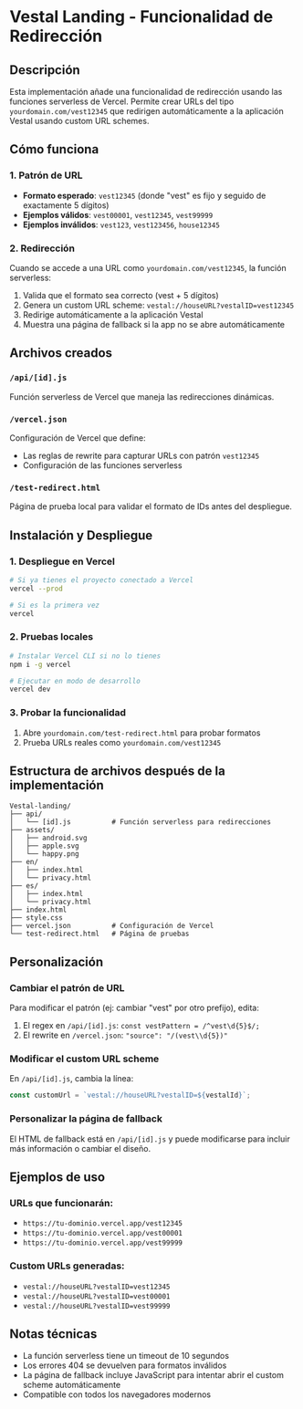 # Vestal Landing - Funcionalidad de Redirección

## Descripción
Esta implementación añade una funcionalidad de redirección usando las funciones serverless de Vercel. Permite crear URLs del tipo `yourdomain.com/vest12345` que redirigen automáticamente a la aplicación Vestal usando custom URL schemes.

## Cómo funciona

### 1. Patrón de URL
- **Formato esperado**: `vest12345` (donde "vest" es fijo y seguido de exactamente 5 dígitos)
- **Ejemplos válidos**: `vest00001`, `vest12345`, `vest99999`
- **Ejemplos inválidos**: `vest123`, `vest123456`, `house12345`

### 2. Redirección
Cuando se accede a una URL como `yourdomain.com/vest12345`, la función serverless:
1. Valida que el formato sea correcto (vest + 5 dígitos)
2. Genera un custom URL scheme: `vestal://houseURL?vestalID=vest12345`
3. Redirige automáticamente a la aplicación Vestal
4. Muestra una página de fallback si la app no se abre automáticamente

## Archivos creados

### `/api/[id].js`
Función serverless de Vercel que maneja las redirecciones dinámicas.

### `/vercel.json`
Configuración de Vercel que define:
- Las reglas de rewrite para capturar URLs con patrón `vest12345`
- Configuración de las funciones serverless

### `/test-redirect.html`
Página de prueba local para validar el formato de IDs antes del despliegue.

## Instalación y Despliegue

### 1. Despliegue en Vercel
```bash
# Si ya tienes el proyecto conectado a Vercel
vercel --prod

# Si es la primera vez
vercel
```

### 2. Pruebas locales
```bash
# Instalar Vercel CLI si no lo tienes
npm i -g vercel

# Ejecutar en modo de desarrollo
vercel dev
```

### 3. Probar la funcionalidad
1. Abre `yourdomain.com/test-redirect.html` para probar formatos
2. Prueba URLs reales como `yourdomain.com/vest12345`

## Estructura de archivos después de la implementación
```
Vestal-landing/
├── api/
│   └── [id].js          # Función serverless para redirecciones
├── assets/
│   ├── android.svg
│   ├── apple.svg
│   └── happy.png
├── en/
│   ├── index.html
│   └── privacy.html
├── es/
│   ├── index.html
│   └── privacy.html
├── index.html
├── style.css
├── vercel.json          # Configuración de Vercel
└── test-redirect.html   # Página de pruebas
```

## Personalización

### Cambiar el patrón de URL
Para modificar el patrón (ej: cambiar "vest" por otro prefijo), edita:
1. El regex en `/api/[id].js`: `const vestPattern = /^vest\d{5}$/;`
2. El rewrite en `/vercel.json`: `"source": "/(vest\\d{5})"`

### Modificar el custom URL scheme
En `/api/[id].js`, cambia la línea:
```javascript
const customUrl = `vestal://houseURL?vestalID=${vestalId}`;
```

### Personalizar la página de fallback
El HTML de fallback está en `/api/[id].js` y puede modificarse para incluir más información o cambiar el diseño.

## Ejemplos de uso

### URLs que funcionarán:
- `https://tu-dominio.vercel.app/vest12345`
- `https://tu-dominio.vercel.app/vest00001`
- `https://tu-dominio.vercel.app/vest99999`

### Custom URLs generadas:
- `vestal://houseURL?vestalID=vest12345`
- `vestal://houseURL?vestalID=vest00001`
- `vestal://houseURL?vestalID=vest99999`

## Notas técnicas
- La función serverless tiene un timeout de 10 segundos
- Los errores 404 se devuelven para formatos inválidos
- La página de fallback incluye JavaScript para intentar abrir el custom scheme automáticamente
- Compatible con todos los navegadores modernos
